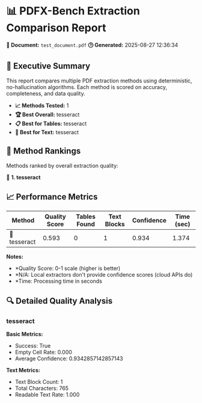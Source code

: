 # 📊 PDFX-Bench Extraction Comparison Report

**📄 Document:** `test_document.pdf`
**🕒 Generated:** 2025-08-27 12:36:34

## 🎯 Executive Summary

This report compares multiple PDF extraction methods using deterministic, no-hallucination algorithms. Each method is scored on accuracy, completeness, and data quality.

- **📈 Methods Tested:** 1
- **🏆 Best Overall:** tesseract
- **📋 Best for Tables:** tesseract
- **📝 Best for Text:** tesseract

## 🏅 Method Rankings

Methods ranked by overall extraction quality:

🥇 **1. tesseract**

## 📈 Performance Metrics

| Method | Quality Score | Tables Found | Text Blocks | Confidence | Time (sec) |
|--------|---------------|--------------|-------------|------------|------------|
| 🔴 tesseract | 0.593 | 0 | 1 | 0.934 | 1.374 |

**Notes:**
- *Quality Score: 0-1 scale (higher is better)
- *N/A: Local extractors don't provide confidence scores (cloud APIs do)
- *Time: Processing time in seconds

## 🔍 Detailed Quality Analysis

### tesseract

**Basic Metrics:**
- Success: True
- Empty Cell Rate: 0.000
- Average Confidence: 0.9342857142857143

**Text Metrics:**
- Text Block Count: 1
- Total Characters: 765
- Readable Text Rate: 1.000

